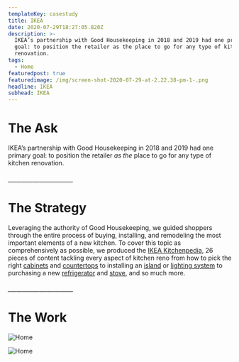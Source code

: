 ```yaml
---
templateKey: casestudy
title: IKEA
date: 2020-07-29T18:27:05.820Z
description: >-
  IKEA’s partnership with Good Housekeeping in 2018 and 2019 had one primary
  goal: to position the retailer as the place to go for any type of kitchen
  renovation. 
tags:
  - Home
featuredpost: true
featuredimage: /img/screen-shot-2020-07-29-at-2.22.38-pm-1-.png
headline: IKEA
subhead: IKEA
---
```

# **The Ask**

IKEA’s partnership with Good Housekeeping in 2018 and 2019 had one primary goal: to position the retailer *as the* place to go for any type of kitchen renovation.

###### \_\_\_\_\_\_\_\_\_\_\_\_\_\_\_\_\_\_\_\_\_\__

# **The Strategy**

Leveraging the authority of Good Housekeeping, we guided shoppers through the entire process of buying, installing, and remodeling the most important elements of a new kitchen. To cover this topic as comprehensively as possible, we produced the [IKEA Kitchenpedia](https://www.goodhousekeeping.com/kitchenpedia/), 26 pieces of content tackling every aspect of kitchen reno from how to pick the right [cabinets](https://www.goodhousekeeping.com/ocd/a25141015/kitchenpedia-doors-and-drawers/) and [countertops](https://www.goodhousekeeping.com/ocd/a25140712/kitchenpedia-countertops/) to installing an [island](https://www.goodhousekeeping.com/ocd/a25385452/kitchenpedia-islands/) or [lighting system](https://www.goodhousekeeping.com/ocd/a25398609/kitchenpedia-lighting/) to purchasing a new [refrigerator](https://www.goodhousekeeping.com/ocd/a25713505/kitchenpedia-refrigerators/) and [stove](https://www.goodhousekeeping.com/ocd/a25429739/kitchenpedia-ovens-and-stoves/), and so much more.

###### \_\_\_\_\_\_\_\_\_\_\_\_\_\_\_\_\_\_\_\_\_\__

# **The Work**

![Home](/img/layer-1.jpg)

![Home](/img/layer-0.jpg)
